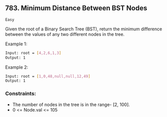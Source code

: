 ## 783. Minimum Distance Between BST Nodes

`Easy`


Given the root of a Binary Search Tree (BST), return the minimum difference between the values of any two different nodes in the tree.

 

Example 1:
```sh
Input: root = [4,2,6,1,3]
Output: 1
```
Example 2:
```sh
Input: root = [1,0,48,null,null,12,49]
Output: 1
```
 

### Constraints:

- The number of nodes in the tree is in the range- [2, 100].
- 0 <= Node.val <= 105

